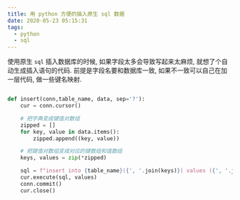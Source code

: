 ```yaml
---
title: 用 python 方便的插入原生 sql 数据
date: 2020-05-23 05:15:31
tags:
  - python
  - sql
---
```


使用原生 `sql` 插入数据库的时候, 如果字段太多会导致写起来太麻烦,
就想了个自动生成插入语句的代码. 前提是字段名要和数据库一致, 如果不一致可以自己在加一层代码,
做一些键名映射.

```python

def insert(conn,table_name, data, sep='?'):
    cur = conn.cursor()

    # 把字典变成键值对数组
    zipped = []
    for key, value in data.items():
        zipped.append((key, value))

    # 把键值对数组变成对应的键数组和值数组
    keys, values = zip(*zipped)

    sql = f"insert into {table_name}({', '.join(keys)}) values ({', '.join([sep for _ in range(len(values))])})"
    cur.execute(sql, values)
    conn.commit()
    cur.close()
```
